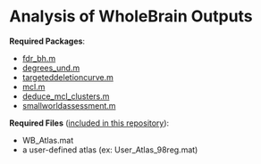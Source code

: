 Analysis of WholeBrain Outputs
==============================

**Required Packages**:

- [fdr_bh.m](https://www.mathworks.com/matlabcentral/fileexchange/27418-fdr_bh)
- [degrees_und.m](https://sites.google.com/site/bctnet/)
- [targeteddeletioncurve.m](https://github.com/dterstege/TargetedNodeDeletionToolbox)
- [mcl.m](https://github.com/AndrasHartmann/MMCL)
- [deduce_mcl_clusters.m](https://github.com/AndrasHartmann/MMCL)
- [smallworldassessment.m](https://github.com/dterstege/SmallWorldAssessment)

**Required Files** ([included in this repository](https://github.com/dterstege/PublicationRepo/tree/main/Terstege2022A/WholeBrain/MATLAB/Atlases)):

- WB_Atlas.mat
- a user-defined atlas (ex: User_Atlas_98reg.mat)

